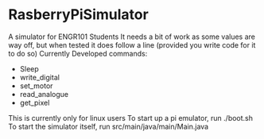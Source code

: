 # RasberryPiSimulator
A simulator for ENGR101 Students
It needs a bit of work as some values are way off, but when tested it does follow a line (provided you write code for it to do so)
Currently Developed commands:
- Sleep
- write_digital
- set_motor
- read_analogue
- get_pixel

This is currently only for linux users
To start up a pi emulator, run ./boot.sh
To start the simulator itself, run src/main/java/main/Main.java
